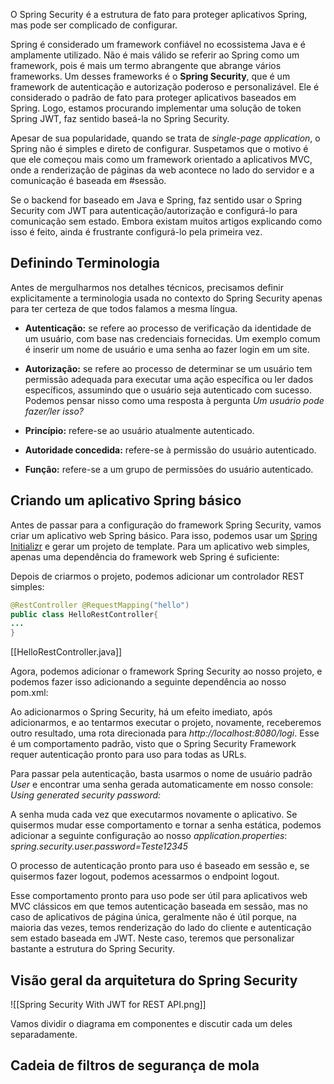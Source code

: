 O Spring Security é a estrutura de fato para proteger aplicativos Spring, mas pode ser complicado de configurar.

Spring é considerado um framework confiável no ecossistema Java e é amplamente utilizado. Não é mais válido se referir ao Spring como um framework, pois é mais um termo abrangente que abrange vários frameworks. Um desses frameworks é o **Spring Security**, que é um framework de autenticação e autorização poderoso e personalizável. Ele é considerado o padrão de fato para proteger aplicativos baseados em Spring. Logo, estamos procurando implementar uma solução de token Spring JWT, faz sentido baseá-la no Spring Security.

Apesar de sua popularidade, quando se trata de *single-page application*, o Spring não é simples e direto de configurar. Suspetamos que o motivo é que ele começou mais como um framework orientado a aplicativos MVC, onde a renderização de páginas da web acontece no lado do servidor e a comunicação é baseada em #sessão.

Se o backend for baseado em Java e Spring, faz sentido usar o Spring Security com JWT para autenticação/autorização e configurá-lo para comunicação sem estado. Embora existam muitos artigos explicando como isso é feito, ainda é frustrante configurá-lo pela primeira vez. 

## Definindo Terminologia
Antes de mergulharmos nos detalhes técnicos, precisamos definir explicitamente a terminologia usada no contexto do Spring Security apenas para ter certeza de que todos falamos a mesma língua.

- **Autenticação:** se refere ao processo de verificação da identidade de um usuário, com base nas credenciais fornecidas. Um exemplo comum é inserir um nome de usuário e uma senha ao fazer login em um site. 
- **Autorização:** se refere ao processo de determinar se um usuário tem permissão adequada para executar uma ação específica ou ler dados específicos, assumindo que o usuário seja autenticado com sucesso. Podemos pensar nisso como uma resposta à pergunta *Um usuário pode fazer/ler isso?*

- **Princípio:** refere-se ao usuário atualmente autenticado.
- **Autoridade concedida:** refere-se à permissão do usuário autenticado.
- **Função:** refere-se a um grupo de permissões do usuário autenticado.

## Criando um aplicativo Spring básico
Antes de passar para a configuração do framework Spring Security, vamos criar um aplicativo web Spring básico. Para isso, podemos usar um [Spring Initializr](https://start.spring.io/) e gerar um projeto de template. Para um aplicativo web simples, apenas uma dependência do framework web Spring é suficiente:

Depois de criarmos o projeto, podemos adicionar um controlador REST simples:
```java
@RestController @RequestMapping("hello")
public class HelloRestController{
...
}
```

[[HelloRestController.java]]

Agora, podemos adicionar o framework Spring Security ao nosso projeto, e podemos fazer isso adicionando a seguinte dependência ao nosso pom.xml:

Ao adicionarmos o Spring Security, há um efeito imediato, após adicionarmos, e ao tentarmos executar o projeto, novamente, receberemos outro resultado, uma rota direcionada para *http://localhost:8080/logi*. Esse é um comportamento padrão, visto que o Spring Security Framework requer autenticação pronto para uso para todas as URLs.

Para passar pela autenticação, basta usarmos o nome de usuário padrão *User* e encontrar uma senha gerada automaticamente em nosso console:
*Using generated security password:*

A senha muda cada vez que executarmos novamente o aplicativo. Se quisermos mudar esse comportamento e tornar a senha estática, podemos adicionar a seguinte configuração ao nosso *application.properties*:
*spring.security.user.password=Teste12345*

O processo de autenticação pronto para uso é baseado em sessão e, se quisermos fazer logout, podemos acessarmos o endpoint logout.

Esse comportamento pronto para uso pode ser útil para aplicativos web MVC clássicos em que temos autenticação baseada em sessão, mas no caso de aplicativos de página única, geralmente não é útil porque, na maioria das vezes, temos renderização do lado do cliente e autenticação sem estado baseada em JWT. Neste caso, teremos que personalizar bastante a estrutura do Spring Security.

## Visão geral da arquitetura do Spring Security

![[Spring Security With JWT for REST API.png]]

Vamos dividir o diagrama em componentes e discutir cada um deles separadamente.

## Cadeia de filtros de segurança de mola
